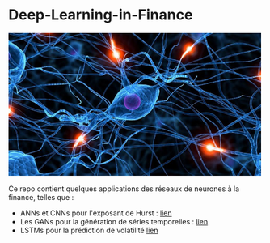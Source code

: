 # Deep-Learning-in-Finance

<img src="img/opening.jpeg" width="500"> 

Ce repo contient quelques applications des réseaux de neurones à la finance, telles que :
- ANNs et CNNs pour l'exposant de Hurst : [lien](https://github.com/Gruz77/Deep-Learning-in-Finance/tree/main/Hurst_Exponent)
- Les GANs pour la génération de séries temporelles : [lien](https://github.com/Gruz77/Deep-Learning-in-Finance/tree/main/GAN)
- LSTMs pour la prédiction de volatilité [lien](https://github.com/Gruz77/Deep-Learning-in-Finance/tree/main/Volatility_Prediction)
